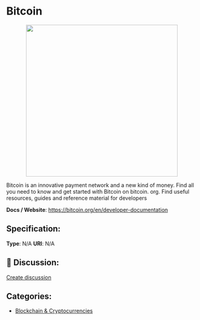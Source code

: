 # Bitcoin
<p align="center">
    <img width="400" src="https://raw.githubusercontent.com/apis-list/apis-list/apis/bitcoin/logo_256x256.png" />
</p>

Bitcoin is an innovative payment network and a new kind of money. Find all you need to know and get started with Bitcoin on bitcoin. org. Find useful resources, guides and reference material for developers

**Docs / Website**: https://bitcoin.org/en/developer-documentation

## Specification:
**Type**:  N/A 
**URI**:  N/A 

## 💬 Discussion:
[Create discussion](link)

## Categories:
- [Blockchain & Cryptocurrencies](https://github.com/apis-list/apis-list#blockchain-and-cryptocurrencies)





